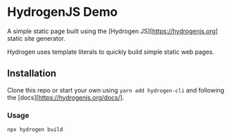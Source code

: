 # HydrogenJS Demo

A simple static page built using the [Hydrogen JS][https://hydrogenjs.org] static site generator.

Hydrogen uses template literals to quickly build simple static web pages.

## Installation

Clone this repo or start your own using `yarn add hydrogen-cli` and following the [docs][https://hydrogenjs.org/docs/].

### Usage

```
npx hydrogen build
```
